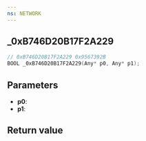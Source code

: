```yaml
---
ns: NETWORK
---
```

## _0xB746D20B17F2A229

```c
// 0xB746D20B17F2A229 0x9567392B
BOOL _0xB746D20B17F2A229(Any* p0, Any* p1);
```


## Parameters
* **p0**: 
* **p1**: 

## Return value

